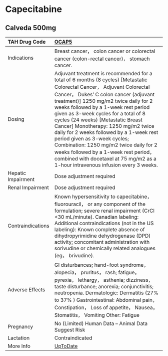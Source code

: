 # Capecitabine

## Calveda 500mg

| TAH Drug Code      | [OCAP5](https://www.tahsda.org.tw/drugs/hissearch.php?drug_code=OCAP5)                                                                                                                                                                                                                                                                                                                                                                                                                                                                                                                                                 |
|:-------------------|:-----------------------------------------------------------------------------------------------------------------------------------------------------------------------------------------------------------------------------------------------------------------------------------------------------------------------------------------------------------------------------------------------------------------------------------------------------------------------------------------------------------------------------------------------------------------------------------------------------------------------|
| Indications        | Breast cancer， colon cancer or colorectal cancer (colon-rectal cancer)， stomach cancer.                                                                                                                                                                                                                                                                                                                                                                                                                                                                                                                              |
| Dosing             | Adjuvant treatment is recommended for a total of 6 months (8 cycles) [Metastatic Colorectal Cancer， Adjuvant Colorectal Cancer， Dukes’ C colon cancer (adjuvant treatment)] 1250 mg/m2 twice daily for 2 weeks followed by a 1-week rest period given as 3-week cycles for a total of 8 cycles (24 weeks) [Metastatic Breast Cancer] Monotherapy: 1250 mg/m2 twice daily for 2 weeks followed by a 1-week rest period given as 3-week cycles; Combination: 1250 mg/m2 twice daily for 2 weeks followed by a 1-week rest period， combined with docetaxel at 75 mg/m2 as a 1-hour intravenous infusion every 3 weeks. |
| Hepatic Impairment | Dose adjustment required                                                                                                                                                                                                                                                                                                                                                                                                                                                                                                                                                                                               |
| Renal Impairment   | Dose adjustment required                                                                                                                                                                                                                                                                                                                                                                                                                                                                                                                                                                                               |
| Contraindications  | Known hypersensitivity to capecitabine， fluorouracil， or any component of the formulation; severe renal impairment (CrCl <30 mL/minute). Canadian labeling: Additional contraindications (not in the US labeling): Known complete absence of dihydropyrimidine dehydrogenase (DPD) activity; concomitant administration with sorivudine or chemically related analogues (eg， brivudine).                                                                                                                                                                                                                            |
| Adverse Effects    | GI disturbances; hand-foot syndrome， alopecia， pruritus， rash; fatigue， pyrexia， lethargy， asthenia; dizziness， taste disturbance; anorexia; conjunctivitis; neutropenia. Dermatologic: Dermatitis (27% to 37% ) Gastrointestinal: Abdominal pain， Constipation， Loss of appetite， Nausea， Stomatitis， Vomiting Other: Fatigue                                                                                                                                                                                                                                                                             |
| Pregnancy          | No (Limited) Human Data – Animal Data Suggest Risk                                                                                                                                                                                                                                                                                                                                                                                                                                                                                                                                                                     |
| Lactation          | Contraindicated                                                                                                                                                                                                                                                                                                                                                                                                                                                                                                                                                                                                        |
| More Info          | [UpToDate](https://www.uptodate.com/contents/capecitabine-drug-information)                                                                                                                                                                                                                                                                                                                                                                                                                                                                                                                                            |

